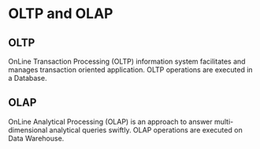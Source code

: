 # OLTP and OLAP

## OLTP
OnLine Transaction Processing (OLTP) information system facilitates and manages transaction oriented application. OLTP operations are executed in a Database. 

## OLAP
OnLine Analytical Processing (OLAP) is an approach to answer multi-dimensional analytical queries swiftly. OLAP operations are executed on Data Warehouse. 


